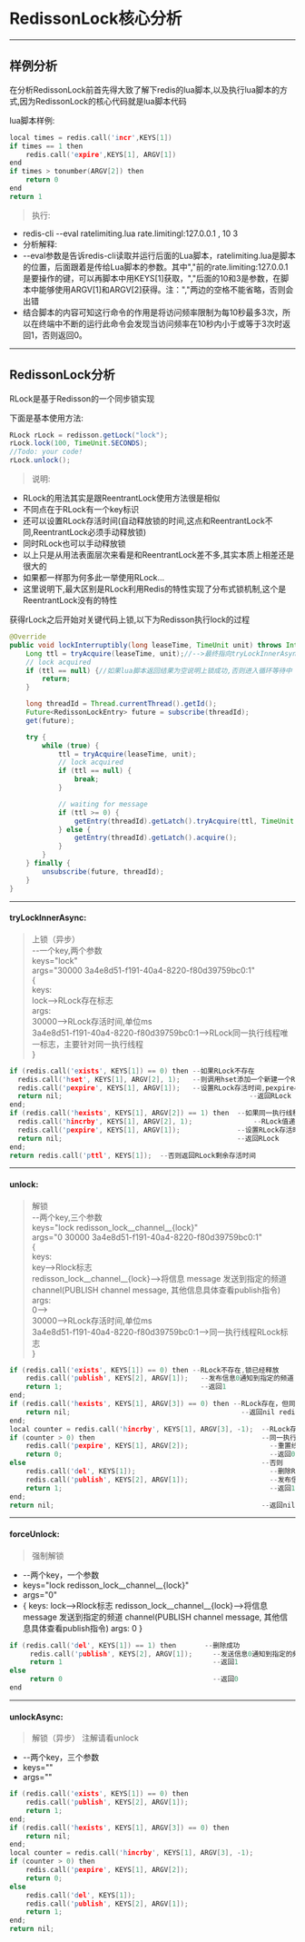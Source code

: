 # RedissonLock核心分析

---

## 样例分析
在分析RedissonLock前首先得大致了解下redis的lua脚本,以及执行lua脚本的方式,因为RedissonLock的核心代码就是lua脚本代码

lua脚本样例:

>  
```c
local times = redis.call('incr',KEYS[1])
if times == 1 then
    redis.call('expire',KEYS[1], ARGV[1])
end
if times > tonumber(ARGV[2]) then
    return 0
end
return 1
```

> 执行:
* redis-cli --eval ratelimiting.lua rate.limitingl:127.0.0.1 , 10 3
* 分析解释:
* --eval参数是告诉redis-cli读取并运行后面的Lua脚本，ratelimiting.lua是脚本的位置，后面跟着是传给Lua脚本的参数。其中","前的rate.limiting:127.0.0.1是要操作的键，可以再脚本中用KEYS[1]获取，","后面的10和3是参数，在脚本中能够使用ARGV[1]和ARGV[2]获得。注：","两边的空格不能省略，否则会出错
* 结合脚本的内容可知这行命令的作用是将访问频率限制为每10秒最多3次，所以在终端中不断的运行此命令会发现当访问频率在10秒内小于或等于3次时返回1，否则返回0。

---

## RedissonLock分析

RLock是基于Redisson的一个同步锁实现

下面是基本使用方法:
```java
RLock rLock = redisson.getLock("lock");
rLock.lock(100, TimeUnit.SECONDS);
//Todo: your code!
rLock.unlock();
```
> 说明:
* RLock的用法其实是跟ReentrantLock使用方法很是相似
* 不同点在于RLock有一个key标识
* 还可以设置RLock存活时间(自动释放锁的时间,这点和ReentrantLock不同,ReentrantLock必须手动释放锁)
* 同时RLock也可以手动释放锁
* 以上只是从用法表面层次来看是和ReentrantLock差不多,其实本质上相差还是很大的
* 如果都一样那为何多此一举使用RLock...
* 这里说明下,最大区别是RLock利用Redis的特性实现了分布式锁机制,这个是ReentrantLock没有的特性

获得rLock之后开始对关键代码上锁,以下为Redisson执行lock的过程
```java
@Override
public void lockInterruptibly(long leaseTime, TimeUnit unit) throws InterruptedException {
    Long ttl = tryAcquire(leaseTime, unit);//-->最终指向tryLockInnerAsync,关键代码在下文会给出
    // lock acquired
    if (ttl == null) {//如果lua脚本返回结果为空说明上锁成功,否则进入循环等待中
        return;
    }

    long threadId = Thread.currentThread().getId();
    Future<RedissonLockEntry> future = subscribe(threadId);
    get(future);

    try {
        while (true) {
            ttl = tryAcquire(leaseTime, unit);
            // lock acquired
            if (ttl == null) {
                break;
            }

            // waiting for message
            if (ttl >= 0) {
                getEntry(threadId).getLatch().tryAcquire(ttl, TimeUnit.MILLISECONDS);
            } else {
                getEntry(threadId).getLatch().acquire();
            }
        }
    } finally {
        unsubscribe(future, threadId);
    }
}
```

---
#### tryLockInnerAsync:
> 上锁（异步）  
--一个key,两个参数  
 keys="lock"    
 args="30000 3a4e8d51-f191-40a4-8220-f80d39759bc0:1"  
 {      
   keys:  
		lock-->RLock存在标志  
	 args:  
		30000-->RLock存活时间,单位ms  
		3a4e8d51-f191-40a4-8220-f80d39759bc0:1-->RLock同一执行线程唯一标志，主要针对同一执行线程  
}  
```c
if (redis.call('exists', KEYS[1]) == 0) then --如果RLock不存在
  redis.call('hset', KEYS[1], ARGV[2], 1);   --则调用hset添加一个新建一个RLock
  redis.call('pexpire', KEYS[1], ARGV[1]);   --设置RLock存活时间,pexpire与expire类似,不过pexpire的时间单位是ms,而expire是s
  return nil;  								               --返回RLock
end;  
if (redis.call('hexists', KEYS[1], ARGV[2]) == 1) then  --如果同一执行线程的RLock存在，复用此锁，同时RLock的值递增1，重置RLock存活时间
  redis.call('hincrby', KEYS[1], ARGV[2], 1);  			    --RLock值递增1
  redis.call('pexpire', KEYS[1], ARGV[1]);              --设置RLock存活时间
  return nil;                                           --返回RLock
end;  
return redis.call('pttl', KEYS[1]);  --否则返回RLock剩余存活时间
```

---
#### unlock:
> 解锁  
--两个key,三个参数  
 keys="lock redisson_lock__channel__{lock}"  
 args="0 30000 3a4e8d51-f191-40a4-8220-f80d39759bc0:1"  
 {  
  keys:  
		key-->Rlock标志  
		redisson_lock__channel__{lock}-->将信息 message 发送到指定的频道 channel(PUBLISH channel message, 其他信息具体查看publish指令)  
	args:  
		0-->  
		30000-->RLock存活时间,单位ms  
		3a4e8d51-f191-40a4-8220-f80d39759bc0:1-->同一执行线程RLock标志  
}
```c
if (redis.call('exists', KEYS[1]) == 0) then --RLock不存在,锁已经释放
	redis.call('publish', KEYS[2], ARGV[1]);   --发布信息0通知到指定的频道 channel
	return 1;                                  --返回1
end;
if (redis.call('hexists', KEYS[1], ARGV[3]) == 0) then --RLock存在，但同一执行线程标志不存在
	return nil;                                          --返回nil redisson抛出异常:"attempt to unlock lock, not locked by current thread by node id: "+ id + " thread-id: " + Thread.currentThread().getId()
end;  
local counter = redis.call('hincrby', KEYS[1], ARGV[3], -1);  --RLock存在，同一执行线程标志存在，线程锁计数减1
if (counter > 0) then                                         --同一执行线程标志计数大于0
	redis.call('pexpire', KEYS[1], ARGV[2]);                    --重置线程锁存活时间
	return 0;                                                   --返回0
else                                                          --否则
	redis.call('del', KEYS[1]);                                 --删除RLock锁
	redis.call('publish', KEYS[2], ARGV[1]);                    --发布信息0通知到指定的频道 channel
	return 1;                                                   --返回1
end;  
return nil;                                                   --返回nil redisson抛出异常:"attempt to unlock lock, not locked by current thread by node id: "+ id + " thread-id: " + Thread.currentThread().getId()
```

---
#### forceUnlock:
> 强制解锁
* --两个key，一个参数
* keys="lock redisson_lock__channel__{lock}"
* args="0"
* {
  keys:
    lock-->Rlock标志
    redisson_lock__channel__{lock}-->将信息 message 发送到指定的频道 channel(PUBLISH channel message, 其他信息具体查看publish指令)
  args:
    0
}
```c
if (redis.call('del', KEYS[1]) == 1) then       --删除成功
	 redis.call('publish', KEYS[2], ARGV[1]);     --发送信息0通知到指定的频道channel
	 return 1                                     --返回1
else
	 return 0                                     --返回0
end
```

---
#### unlockAsync:
> 解锁（异步） 注解请看unlock
* --两个key，三个参数
* keys=""
* args=""
```c
if (redis.call('exists', KEYS[1]) == 0) then  
	redis.call('publish', KEYS[2], ARGV[1]);  
	return 1;  
end;
if (redis.call('hexists', KEYS[1], ARGV[3]) == 0) then  
	return nil;
end;  
local counter = redis.call('hincrby', KEYS[1], ARGV[3], -1);  
if (counter > 0) then  
	redis.call('pexpire', KEYS[1], ARGV[2]);  
	return 0;  
else  
	redis.call('del', KEYS[1]);  
	redis.call('publish', KEYS[2], ARGV[1]);  
	return 1;
end;  
return nil;
```
